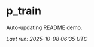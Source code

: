 # p_train

Auto-updating README demo.

<!--START_SECTION:status-->
_Last run: 2025-10-08 06:35 UTC_
<!--END_SECTION:status-->






































































































































































































































































































































































































































































































































































































































































































































































































































































































































































































































































